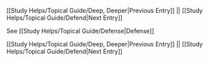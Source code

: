 [[Study Helps/Topical Guide/Deep, Deeper|Previous Entry]]  ||  [[Study Helps/Topical Guide/Defend|Next Entry]]

 See [[Study Helps/Topical Guide/Defense|Defense]]

[[Study Helps/Topical Guide/Deep, Deeper|Previous Entry]]  ||  [[Study Helps/Topical Guide/Defend|Next Entry]]